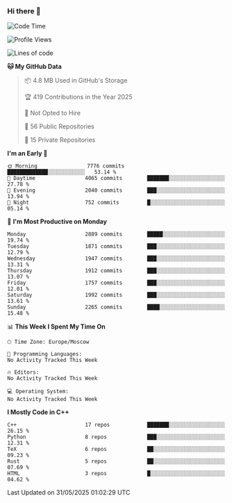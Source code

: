 ### Hi there 👋

<!--
**SemenMartynov/SemenMartynov** is a ✨ _special_ ✨ repository because its `README.md` (this file) appears on your GitHub profile.

Here are some ideas to get you started:

- 🔭 I’m currently working on ...
- 🌱 I’m currently learning ...
- 👯 I’m looking to collaborate on ...
- 🤔 I’m looking for help with ...
- 💬 Ask me about ...
- 📫 How to reach me: ...
- 😄 Pronouns: ...
- ⚡ Fun fact: ...
-->

<!--START_SECTION:waka-->
![Code Time](http://img.shields.io/badge/Code%20Time-0%20secs-blue)

![Profile Views](http://img.shields.io/badge/Profile%20Views-2-blue)

![Lines of code](https://img.shields.io/badge/From%20Hello%20World%20I%27ve%20Written-7.7%20million%20lines%20of%20code-blue)

**🐱 My GitHub Data** 

> 📦 4.8 MB Used in GitHub's Storage 
 > 
> 🏆 419 Contributions in the Year 2025
 > 
> 🚫 Not Opted to Hire
 > 
> 📜 56 Public Repositories 
 > 
> 🔑 15 Private Repositories 
 > 
**I'm an Early 🐤** 

```text
🌞 Morning                7776 commits        █████████████░░░░░░░░░░░░   53.14 % 
🌆 Daytime                4065 commits        ███████░░░░░░░░░░░░░░░░░░   27.78 % 
🌃 Evening                2040 commits        ███░░░░░░░░░░░░░░░░░░░░░░   13.94 % 
🌙 Night                  752 commits         █░░░░░░░░░░░░░░░░░░░░░░░░   05.14 % 
```
📅 **I'm Most Productive on Monday** 

```text
Monday                   2889 commits        █████░░░░░░░░░░░░░░░░░░░░   19.74 % 
Tuesday                  1871 commits        ███░░░░░░░░░░░░░░░░░░░░░░   12.79 % 
Wednesday                1947 commits        ███░░░░░░░░░░░░░░░░░░░░░░   13.31 % 
Thursday                 1912 commits        ███░░░░░░░░░░░░░░░░░░░░░░   13.07 % 
Friday                   1757 commits        ███░░░░░░░░░░░░░░░░░░░░░░   12.01 % 
Saturday                 1992 commits        ███░░░░░░░░░░░░░░░░░░░░░░   13.61 % 
Sunday                   2265 commits        ████░░░░░░░░░░░░░░░░░░░░░   15.48 % 
```


📊 **This Week I Spent My Time On** 

```text
🕑︎ Time Zone: Europe/Moscow

💬 Programming Languages: 
No Activity Tracked This Week

🔥 Editors: 
No Activity Tracked This Week

💻 Operating System: 
No Activity Tracked This Week
```

**I Mostly Code in C++** 

```text
C++                      17 repos            ███████░░░░░░░░░░░░░░░░░░   26.15 % 
Python                   8 repos             ███░░░░░░░░░░░░░░░░░░░░░░   12.31 % 
TeX                      6 repos             ██░░░░░░░░░░░░░░░░░░░░░░░   09.23 % 
Rust                     5 repos             ██░░░░░░░░░░░░░░░░░░░░░░░   07.69 % 
HTML                     3 repos             █░░░░░░░░░░░░░░░░░░░░░░░░   04.62 % 
```




 Last Updated on 31/05/2025 01:02:29 UTC
<!--END_SECTION:waka-->